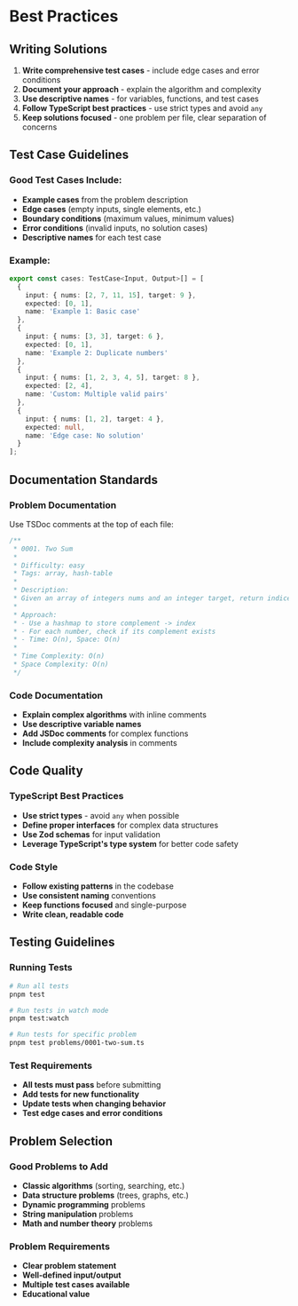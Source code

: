 # Best Practices

## Writing Solutions

1. **Write comprehensive test cases** - include edge cases and error conditions
2. **Document your approach** - explain the algorithm and complexity
3. **Use descriptive names** - for variables, functions, and test cases
4. **Follow TypeScript best practices** - use strict types and avoid `any`
5. **Keep solutions focused** - one problem per file, clear separation of concerns

## Test Case Guidelines

### Good Test Cases Include:

- **Example cases** from the problem description
- **Edge cases** (empty inputs, single elements, etc.)
- **Boundary conditions** (maximum values, minimum values)
- **Error conditions** (invalid inputs, no solution cases)
- **Descriptive names** for each test case

### Example:

```typescript
export const cases: TestCase<Input, Output>[] = [
  {
    input: { nums: [2, 7, 11, 15], target: 9 },
    expected: [0, 1],
    name: 'Example 1: Basic case'
  },
  {
    input: { nums: [3, 3], target: 6 },
    expected: [0, 1],
    name: 'Example 2: Duplicate numbers'
  },
  {
    input: { nums: [1, 2, 3, 4, 5], target: 8 },
    expected: [2, 4],
    name: 'Custom: Multiple valid pairs'
  },
  {
    input: { nums: [1, 2], target: 4 },
    expected: null,
    name: 'Edge case: No solution'
  }
];
```

## Documentation Standards

### Problem Documentation

Use TSDoc comments at the top of each file:

```typescript
/**
 * 0001. Two Sum
 *
 * Difficulty: easy
 * Tags: array, hash-table
 *
 * Description:
 * Given an array of integers nums and an integer target, return indices of the two numbers such that they add up to target.
 *
 * Approach:
 * - Use a hashmap to store complement -> index
 * - For each number, check if its complement exists
 * - Time: O(n), Space: O(n)
 *
 * Time Complexity: O(n)
 * Space Complexity: O(n)
 */
```

### Code Documentation

- **Explain complex algorithms** with inline comments
- **Use descriptive variable names**
- **Add JSDoc comments** for complex functions
- **Include complexity analysis** in comments

## Code Quality

### TypeScript Best Practices

- **Use strict types** - avoid `any` when possible
- **Define proper interfaces** for complex data structures
- **Use Zod schemas** for input validation
- **Leverage TypeScript's type system** for better code safety

### Code Style

- **Follow existing patterns** in the codebase
- **Use consistent naming** conventions
- **Keep functions focused** and single-purpose
- **Write clean, readable code**

## Testing Guidelines

### Running Tests

```bash
# Run all tests
pnpm test

# Run tests in watch mode
pnpm test:watch

# Run tests for specific problem
pnpm test problems/0001-two-sum.ts
```

### Test Requirements

- **All tests must pass** before submitting
- **Add tests for new functionality**
- **Update tests when changing behavior**
- **Test edge cases and error conditions**

## Problem Selection

### Good Problems to Add

- **Classic algorithms** (sorting, searching, etc.)
- **Data structure problems** (trees, graphs, etc.)
- **Dynamic programming** problems
- **String manipulation** problems
- **Math and number theory** problems

### Problem Requirements

- **Clear problem statement**
- **Well-defined input/output**
- **Multiple test cases available**
- **Educational value**
